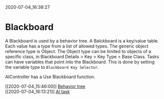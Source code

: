 2020-07-04_16:38:27

# Blackboard

A Blackboard is used by a behavior tree.
A Balckboard is a key/value table.
Each value has a type from a list of allowed types.
The generic object reference type is Object.
The Object type can be limited to objects of a specific class, in Blackboard Details > Key > Key Type > Base Class.
Tasks can have variables that point into the Blackboard.
This is done by setting the variable type to `Blackboard Key Selector`.

AIController has a Use Blackboard function.

[[2020-07-04_15:46:00]] [Behavior tree](./Behavior%20tree.md)  
[[2020-07-04_16:13:21]] [AI task](./AI%20Task.md)  
